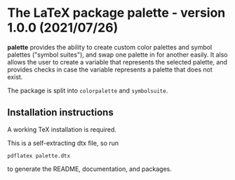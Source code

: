 # The LaTeX package palette - version 1.0.0 (2021/07/26)

**palette** provides the ability to create custom color palettes and symbol palettes ("symbol suites"), and swap one palette in for another easily. It also allows the user to create a variable that represents the selected palette, and provides checks in case the variable represents a palette that does not exist.

The package is split into `colorpalette` and `symbolsuite`.

## Installation instructions

A working TeX installation is required.

This is a self-extracting dtx file, so run

    pdflatex palette.dtx

to generate the README, documentation, and packages.


